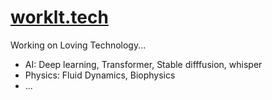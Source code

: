 # [worklt.tech](https://worklt.tech/)
Working on Loving Technology...
- AI: Deep learning, Transformer, Stable difffusion, whisper
- Physics: Fluid Dynamics, Biophysics
- ...
